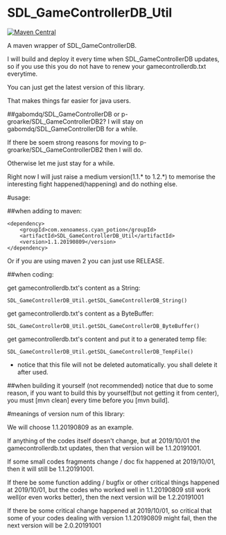 # SDL_GameControllerDB_Util

[![Maven Central](https://maven-badges.herokuapp.com/maven-central/com.xenoamess.cyan_potion/SDL_GameControllerDB_Util/badge.svg)](https://maven-badges.herokuapp.com/maven-central/com.xenoamess.cyan_potion/SDL_GameControllerDB_Util)

A maven wrapper of SDL_GameControllerDB.

I will build and deploy it every time when SDL_GameControllerDB updates, so if you use this you do not have to renew your gamecontrollerdb.txt everytime.

You can just get the latest version of this library.

That makes things far easier for java users.

##gabomdq/SDL_GameControllerDB or p-groarke/SDL_GameControllerDB2?
I will stay on gabomdq/SDL_GameControllerDB for a while.

If there be soem strong reasons for moving to p-groarke/SDL_GameControllerDB2 then I will do.

Otherwise let me just stay for a while.

Right now I will just raise a medium version(1.1.\* to 1.2.\*) to memorise the interesting fight happened(happening) and do nothing else.

#usage:

##when adding to maven:
```
<dependency>
    <groupId>com.xenoamess.cyan_potion</groupId>
    <artifactId>SDL_GameControllerDB_Util</artifactId>
    <version>1.1.20190809</version>
</dependency>
```
Or if you are using maven 2 you can just use RELEASE.

##when coding:

get gamecontrollerdb.txt's content as a String:
```
SDL_GameControllerDB_Util.getSDL_GameControllerDB_String()
```
get gamecontrollerdb.txt's content as a ByteBuffer:
```
SDL_GameControllerDB_Util.getSDL_GameControllerDB_ByteBuffer()
```

get gamecontrollerdb.txt's content and put it to a generated temp file:
```
SDL_GameControllerDB_Util.getSDL_GameControllerDB_TempFile()
```
* notice that this file will not be deleted automatically.
you shall delete it after used.

##when building it yourself (not recommended)
notice that due to some reason, if you want to build this by yourself(but not getting it from center), you must \[mvn clean\] every time before you \[mvn build\].

#meanings of version num of this library:

We will choose 1.1.20190809 as an example.

If anything of the codes itself doesn't change, but at 2019/10/01 the gamecontrollerdb.txt updates, then that version will be 1.1.20191001.

If some small codes fragments change / doc fix happened at 2019/10/01, then it will still be 1.1.20191001.

If there be some function adding / bugfix or other critical things happened at 2019/10/01, but the codes who worked well in 1.1.20190809 still work well(or even works better), then the next version will be 1.2.20191001

If there be some critical change happened at 2019/10/01, so critical that some of your codes dealing with version 1.1.20190809 might fail, then the next version will be 2.0.20191001

